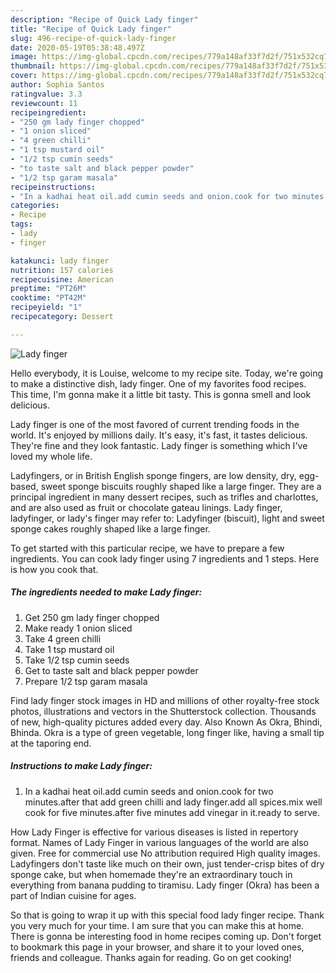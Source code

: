 ```yaml
---
description: "Recipe of Quick Lady finger"
title: "Recipe of Quick Lady finger"
slug: 496-recipe-of-quick-lady-finger
date: 2020-05-19T05:38:48.497Z
image: https://img-global.cpcdn.com/recipes/779a148af33f7d2f/751x532cq70/lady-finger-recipe-main-photo.jpg
thumbnail: https://img-global.cpcdn.com/recipes/779a148af33f7d2f/751x532cq70/lady-finger-recipe-main-photo.jpg
cover: https://img-global.cpcdn.com/recipes/779a148af33f7d2f/751x532cq70/lady-finger-recipe-main-photo.jpg
author: Sophia Santos
ratingvalue: 3.3
reviewcount: 11
recipeingredient:
- "250 gm lady finger chopped"
- "1 onion sliced"
- "4 green chilli"
- "1 tsp mustard oil"
- "1/2 tsp cumin seeds"
- "to taste salt and black pepper powder"
- "1/2 tsp garam masala"
recipeinstructions:
- "In a kadhai heat oil.add cumin seeds and onion.cook for two minutes.after that add green chilli and lady finger.add all spices.mix well cook for five minutes.after five minutes add vinegar in it.ready to serve."
categories:
- Recipe
tags:
- lady
- finger

katakunci: lady finger 
nutrition: 157 calories
recipecuisine: American
preptime: "PT26M"
cooktime: "PT42M"
recipeyield: "1"
recipecategory: Dessert

---
```



![Lady finger](https://img-global.cpcdn.com/recipes/779a148af33f7d2f/751x532cq70/lady-finger-recipe-main-photo.jpg)

Hello everybody, it is Louise, welcome to my recipe site. Today, we're going to make a distinctive dish, lady finger. One of my favorites food recipes. This time, I'm gonna make it a little bit tasty. This is gonna smell and look delicious.

Lady finger is one of the most favored of current trending foods in the world. It's enjoyed by millions daily. It's easy, it's fast, it tastes delicious. They're fine and they look fantastic. Lady finger is something which I've loved my whole life.

Ladyfingers, or in British English sponge fingers, are low density, dry, egg-based, sweet sponge biscuits roughly shaped like a large finger. They are a principal ingredient in many dessert recipes, such as trifles and charlottes, and are also used as fruit or chocolate gateau linings. Lady finger, ladyfinger, or lady&#39;s finger may refer to: Ladyfinger (biscuit), light and sweet sponge cakes roughly shaped like a large finger.


To get started with this particular recipe, we have to prepare a few ingredients. You can cook lady finger using 7 ingredients and 1 steps. Here is how you cook that.

<!--inarticleads1-->

##### The ingredients needed to make Lady finger:

1. Get 250 gm lady finger chopped
1. Make ready 1 onion sliced
1. Take 4 green chilli
1. Take 1 tsp mustard oil
1. Take 1/2 tsp cumin seeds
1. Get to taste salt and black pepper powder
1. Prepare 1/2 tsp garam masala


Find lady finger stock images in HD and millions of other royalty-free stock photos, illustrations and vectors in the Shutterstock collection. Thousands of new, high-quality pictures added every day. Also Known As Okra, Bhindi, Bhinda. Okra is a type of green vegetable, long finger like, having a small tip at the taporing end. 

<!--inarticleads2-->

##### Instructions to make Lady finger:

1. In a kadhai heat oil.add cumin seeds and onion.cook for two minutes.after that add green chilli and lady finger.add all spices.mix well cook for five minutes.after five minutes add vinegar in it.ready to serve.


How Lady Finger is effective for various diseases is listed in repertory format. Names of Lady Finger in various languages of the world are also given. Free for commercial use No attribution required High quality images. Ladyfingers don&#39;t taste like much on their own, just tender-crisp bites of dry sponge cake, but when homemade they&#39;re an extraordinary touch in everything from banana pudding to tiramisu. Lady finger (Okra) has been a part of Indian cuisine for ages. 

So that is going to wrap it up with this special food lady finger recipe. Thank you very much for your time. I am sure that you can make this at home. There is gonna be interesting food in home recipes coming up. Don't forget to bookmark this page in your browser, and share it to your loved ones, friends and colleague. Thanks again for reading. Go on get cooking!
